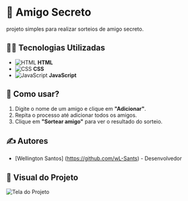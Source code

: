 # 🎁 Amigo Secreto

projeto simples para realizar sorteios de amigo secreto. 

## 👨‍💻 Tecnologias Utilizadas
 
- ![HTML](https://cdn.jsdelivr.net/gh/devicons/devicon/icons/html5/html5-original.svg) **HTML**
- ![CSS](https://cdn.jsdelivr.net/gh/devicons/devicon/icons/css3/css3-original.svg) **CSS**
- ![JavaScript](https://cdn.jsdelivr.net/gh/devicons/devicon/icons/javascript/javascript-original.svg) **JavaScript**

## 📝 Como usar?

1. Digite o nome de um amigo e clique em **"Adicionar"**.
2. Repita o processo até adicionar todos os amigos.
3. Clique em **"Sortear amigo"** para ver o resultado do sorteio.


## ✍️ Autores

- [Wellington Santos] (https://github.com/wL-Sants) - Desenvolvedor

## 🎨 Visual do Projeto
![Tela do Projeto](https://i.imgur.com/gonmEfm.png)

